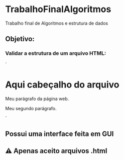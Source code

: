 # TrabalhoFinalAlgoritmos
Trabalho final de Algoritmos e estrutura de dados

## Objetivo:
### Validar a estrutura de um arquivo HTML:
`
<html>
<body>
<h1>Aqui cabeçalho do arquivo</h1>
<p>Meu parágrafo da página web.</p>
<p>Meu segundo parágrafo.</p>
</body>
</html>
`

## Possui uma interface feita em GUI

## ⚠️ Apenas aceito arquivos .html

